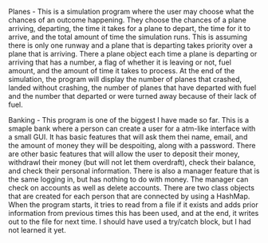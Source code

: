 Planes - This is a simulation program where the user may choose what the chances of an outcome happening. They choose the chances of a plane arriving, departing, the time it takes for a plane to depart, the time for it to arrive, and the total amount of time the simulation runs. This is assuming there is only one runway and a plane that is departing takes priority over a plane that is arriving. There a plane object each time a plane is departing or arriving that has a number, a flag of whether it is leaving or not, fuel amount, and the amount of time it takes to process. At the end of the simulation, the program will display the number of planes that crashed, landed without crashing, the number of planes that have departed with fuel and the number that departed or were turned away because of their lack of fuel.

Banking - This program is one of the biggest I have made so far. This is a smaple bank where a person can create a user for a atm-like interface with a small GUI. It has basic features that will ask them thei name, email, and the amount of money they will be despoiting, along with a password. There are other basic features that will allow the user to deposit their money, withdrawl their money (but will not let them overdraft), check their balance, and check their personal information. There is also a manager feature that is the same logging in, but has nothing to do with money. The manager can check on accounts as well as delete accounts. There are two class objects that are created for each person that are connected by using a HashMap. When the program starts, it tries to read from a file if it exists and adds prior information from previous times this has been used, and at the end, it writes out to the file for next time. I should have used a try/catch block, but I had not learned it yet.
